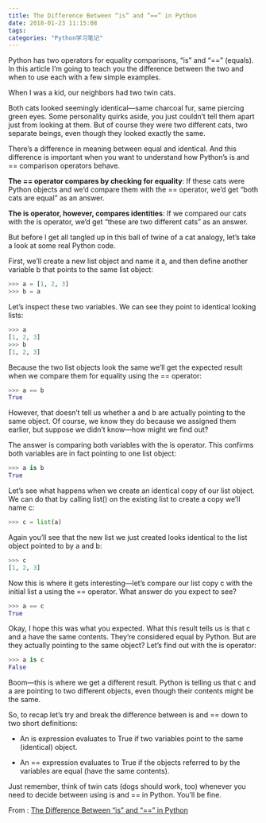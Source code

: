 ```yaml
---
title: The Difference Between “is” and “==” in Python
date: 2018-01-23 11:15:08
tags:
categories: "Python学习笔记"
---
```


Python has two operators for equality comparisons, “is” and “==” (equals). In this article I’m going to teach you the difference between the two and when to use each with a few simple examples.

When I was a kid, our neighbors had two twin cats.

Both cats looked seemingly identical—same charcoal fur, same piercing green eyes. Some personality quirks aside, you just couldn’t tell them apart just from looking at them. But of course they were two different cats, two separate beings, even though they looked exactly the same.

There’s a difference in meaning between equal and identical. And this difference is important when you want to understand how Python’s is and == comparison operators behave.

<!--more-->

**The == operator compares by checking for equality**: If these cats were Python objects and we’d compare them with the == operator, we’d get “both cats are equal” as an answer.

**The is operator, however, compares identities**: If we compared our cats with the is operator, we’d get “these are two different cats” as an answer.

But before I get all tangled up in this ball of twine of a cat analogy, let’s take a look at some real Python code.

First, we’ll create a new list object and name it a, and then define another variable  b that points to the same list object:

```Python
>>> a = [1, 2, 3]
>>> b = a
```

Let’s inspect these two variables. We can see they point to identical looking lists:

```Python
>>> a
[1, 2, 3]
>>> b
[1, 2, 3]
```

Because the two list objects look the same we’ll get the expected result when we compare them for equality using the == operator:

```Python
>>> a == b
True
```

However, that doesn’t tell us whether a and b are actually pointing to the same object. Of course, we know they do because we assigned them earlier, but suppose we didn’t know—how might we find out?

The answer is comparing both variables with the is operator. This confirms both variables are in fact pointing to one list object:

```Python
>>> a is b
True
```

Let’s see what happens when we create an identical copy of our list object. We can do that by calling list() on the existing list to create a copy we’ll name c:

```Python
>>> c = list(a)
```

Again you’ll see that the new list we just created looks identical to the list object pointed to by a and b:

```Python
>>> c
[1, 2, 3]
```

Now this is where it gets interesting—let’s compare our list copy c with the initial list a using the == operator. What answer do you expect to see?

```Python
>>> a == c
True
```

Okay, I hope this was what you expected. What this result tells us is that c and a have the same contents. They’re considered equal by Python. But are they actually pointing to the same object? Let’s find out with the is operator:

```Python
>>> a is c
False
```

Boom—this is where we get a different result. Python is telling us that c and a are pointing to two different objects, even though their contents might be the same.

So, to recap let’s try and break the difference between is and == down to two short definitions:

* An is expression evaluates to True if two variables point to the same (identical) object.

* An == expression evaluates to True if the objects referred to by the variables are equal (have the same contents).

Just remember, think of twin cats (dogs should work, too) whenever you need to decide between using is and == in Python. You’ll be fine.

From : [The Difference Between “is” and “==” in Python](https://dbader.org/blog/difference-between-is-and-equals-in-python)
